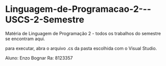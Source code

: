# Linguagem-de-Programacao-2---USCS-2-Semestre

Matéria de Linguagem de Programação 2 - todos os trabalhos do semestre se encontram aqui.

para executar, abra o arquivo .cs da pasta escolhida com o Visual Studio.

Aluno: Enzo Bognar
Ra: 8123357
